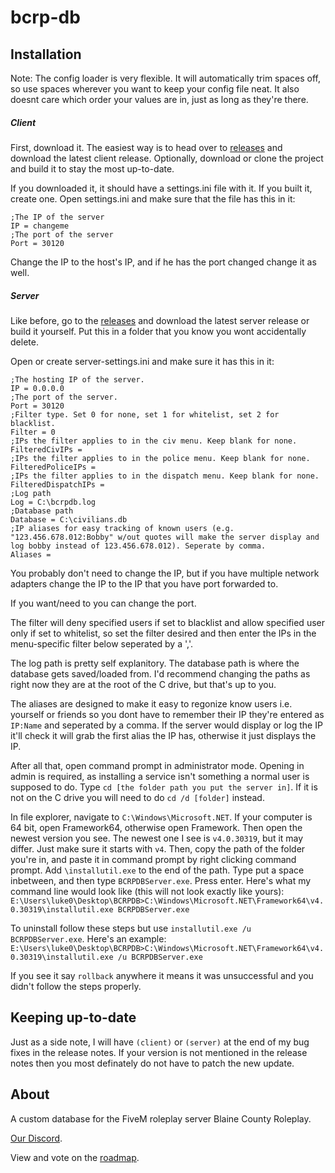 # bcrp-db
## Installation
Note: The config loader is very flexible. It will automatically trim spaces off, so use spaces wherever you want to keep your config file neat. It also doesnt care which order your values are in, just as long as they're there.

##### Client
First, download it. The easiest way is to head over to [releases](https://github.com/Clone-Commando/bcrp-db/releases) and download the latest client release. Optionally, download or clone the project and build it to stay the most up-to-date.

If you downloaded it, it should have a settings.ini file with it. If you built it, create one.
Open settings.ini and make sure that the file has this in it:
```
;The IP of the server
IP = changeme
;The port of the server
Port = 30120
```
Change the IP to the host's IP, and if he has the port changed change it as well.
##### Server
Like before, go to the [releases](https://github.com/Clone-Commando/bcrp-db/releases) and download the latest server release or build it yourself. Put this in a folder that you know you wont accidentally delete.

Open or create server-settings.ini and make sure it has this in it:
```
;The hosting IP of the server.
IP = 0.0.0.0
;The port of the server.
Port = 30120
;Filter type. Set 0 for none, set 1 for whitelist, set 2 for blacklist.
Filter = 0
;IPs the filter applies to in the civ menu. Keep blank for none.
FilteredCivIPs = 
;IPs the filter applies to in the police menu. Keep blank for none.
FilteredPoliceIPs = 
;IPs the filter applies to in the dispatch menu. Keep blank for none.
FilteredDispatchIPs = 
;Log path
Log = C:\bcrpdb.log
;Database path
Database = C:\civilians.db
;IP aliases for easy tracking of known users (e.g. "123.456.678.012:Bobby" w/out quotes will make the server display and log bobby instead of 123.456.678.012). Seperate by comma.
Aliases = 
```

You probably don't need to change the IP, but if you have multiple network adapters change the IP to the IP that you have port forwarded to.

If you want/need to you can change the port. 

The filter will deny specified users if set to blacklist and allow specified user only if set to whitelist, so set the filter desired and then enter the IPs in the menu-specific filter below seperated by a ','. 

The log path is pretty self explanitory. The database path is where the database gets saved/loaded from. I'd recommend changing the paths as right now they are at the root of the C drive, but that's up to you.

The aliases are designed to make it easy to regonize know users i.e. yourself or friends so you dont have to remember their IP they're entered as `IP:Name` and seperated by a comma. If the server would display or log the IP it'll check it will grab the first alias the IP has, otherwise it just displays the IP.

After all that, open command prompt in administrator mode. Opening in admin is required, as installing a service isn't something a normal user is supposed to do. Type `cd [the folder path you put the server in]`. If it is not on the C drive you will need to do `cd /d [folder]` instead.

In file explorer, navigate to `C:\Windows\Microsoft.NET`. If your computer is 64 bit, open Framework64, otherwise open Framework. Then open the newest version you see. The newest one I see is `v4.0.30319`, but it may differ. Just make sure it starts with `v4`. Then, copy the path of the folder you're in, and paste it in command prompt by right clicking command prompt. Add `\installutil.exe` to the end of the path. Type put a space inbetween, and then type `BCRPDBServer.exe`. Press enter. Here's what my command line would look like (this will not look exactly like yours):
`E:\Users\luke0\Desktop\BCRPDB>C:\Windows\Microsoft.NET\Framework64\v4.0.30319\installutil.exe BCRPDBServer.exe`

To uninstall follow these steps but use `installutil.exe /u BCRPDBServer.exe`. Here's an example:
`E:\Users\luke0\Desktop\BCRPDB>C:\Windows\Microsoft.NET\Framework64\v4.0.30319\installutil.exe /u BCRPDBServer.exe`

If you see it say `rollback` anywhere it means it was unsuccessful and you didn't follow the steps properly.
## Keeping up-to-date
Just as a side note, I will have `(client)` or `(server)` at the end of my bug fixes in the release notes. If your version is not mentioned in the release notes then you most definately do not have to patch the new update.
## About
A custom database for the FiveM roleplay server Blaine County Roleplay.

[Our Discord](http://discord.gg/T7RzwVz).

View and vote on the [roadmap](https://trello.com/b/4UpUhulH/bcrp-database).
